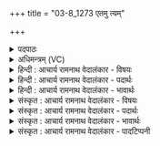 +++
title = "03-8_1273 एतमु त्यम्"

+++
<details><summary>पदपाठः</summary>

ए꣣त꣢म्। उ꣣। त्य꣢म्। द꣡श꣢꣯। क्षि꣡पः꣢꣯। ह꣡रि꣢꣯म्। हि꣣न्वन्ति। या꣡त꣢꣯वे। स्वा꣣युध꣢म्। सु꣣। आयुध꣢म्। म꣣दि꣡न्त꣢मम्। १२७३।
</details>

<details><summary>अधिमन्त्रम् (VC)</summary>

- पवमानः सोमः
- असितः काश्यपो देवलो वा
- गायत्री
- षड्जः
</details>

<details><summary>हिन्दी : आचार्य रामनाथ वेदालंकार - विषयः</summary>

अगले मन्त्र में फिर देहधारी जीवात्मा का विषय है।
</details>

<details><summary>हिन्दी : आचार्य रामनाथ वेदालंकार - पदार्थः</summary>

पदार्थान्वयभाषाः -  (एतम् उ) इस (त्यम्) उस (स्वायुधम्) उत्तम शस्त्रास्त्रों से युक्त (मदिन्तमम्) अतिशय उत्साहयुक्त (हरिम्) मनुष्य को (दश क्षिपः) दस प्रेरक प्राण वा दस प्रेरक इन्द्रियाँ (यातवे) गति करने के लिए अर्थात् ज्ञानसम्पादन तथा पुरुषार्थ करने के लिए (हिन्वन्ति) प्रेरित करती हैं ॥८॥
</details>

<details><summary>हिन्दी : आचार्य रामनाथ वेदालंकार - भावार्थः</summary>

भावार्थभाषाः -  जैसे चाबुकें घोड़े को चलने के लिए प्रेरित करती हैं, वैसे ही दस प्राण वा दस इन्द्रियाँ देहधारी जीवात्मा को कर्म करने के लिए प्रेरित करती हैं ॥८॥ इस खण्ड में आत्मशुद्धि, परमात्मानुभव और मोक्ष के विषयों का वर्णन होने से इस खण्ड की पूर्व खण्ड के साथ सङ्गति है ॥ दशम अध्याय में द्वितीय खण्ड समाप्त ॥
</details>

<details><summary>संस्कृत : आचार्य रामनाथ वेदालंकार - विषयः</summary>

अथ पुनर्देहधारिजीवात्मविषयमाह।
</details>

<details><summary>संस्कृत : आचार्य रामनाथ वेदालंकार - पदार्थः</summary>

पदार्थान्वयभाषाः -  (एतम् उ) इमं खलु (त्यम्) तम् (स्वायुधम्) शोभनशस्त्रास्त्रोपेतम्, (मदिन्तमम्) अतिशयेन उत्साहभाजम् (हरिम्) मानवम्।[हरय इति मनुष्यनामसु पठितम्। निघं० २।३।] (दश क्षिपः) प्रेरकाः दश प्राणाः,दश प्रेरकाणि इन्द्रियाणि वा (यातवे) यातुम्,ज्ञानं सम्पादयितुं पुरुषार्थं च कर्तुम् (हिन्वन्ति) प्रेरयन्ति ॥८॥
</details>

<details><summary>संस्कृत : आचार्य रामनाथ वेदालंकार - भावार्थः</summary>

भावार्थभाषाः -  यथा क्षेपकाः प्रतोदा अश्वं यातुं प्रेरयन्ति तथा दश प्राणा दशेन्द्रियाणि वा देहधारिणं जीवात्मानं कार्यं कर्तुं प्रेरयन्ति ॥८॥ अस्मिन् खण्डे आत्मशुद्धेः परमात्मानुभवस्य मोक्षस्य च वर्णनादेतत्खण्डस्य पूर्वखण्डेन संगतिरस्ति ॥
</details>

<details><summary>संस्कृत : आचार्य रामनाथ वेदालंकार - पादटिप्पनी</summary>

टिप्पणी:   १. ऋ० ९।१५।८,‘मृजन्ति॑ स॒प्त धी॒तयः॑’ इति द्वितीयः पादः।
</details>